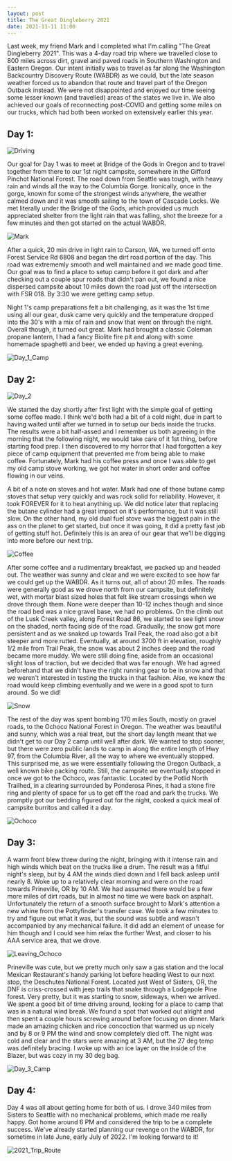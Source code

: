 ```yaml
---
layout: post
title: The Great Dingleberry 2021
date: 2021-11-11 11:00
---
```


Last week, my friend Mark and I completed what I'm calling "The Great Dingleberry 2021".  This was a 4-day road trip where we travelled close to 800 miles across dirt, gravel and paved roads in Southern Washington and Eastern Oregon.  Our intent initially was to travel as far along the Washington Backcountry Discovery Route (WABDR) as we could, but the late season weather forced us to abandon that route and travel part of the Oregon Outback instead.  We were not disappointed and enjoyed our time seeing some lesser known (and travelled) areas of the states we live in.  We also achieved our goals of reconnecting post-COVID and getting some miles on our trucks, which had both been worked on extensively earlier this year.

## Day 1:

![Driving](https://lh3.googleusercontent.com/pw/AM-JKLXLe7sLZTs-VgpF7I2j_Y6fJTm0VdjK_m06MqurKU3q9XGA_GGq0Ur27yqfsN-npDhNE2D1b31JQ9VU9uT0gGL9U4_Y6Xysg2omROo4XRs-bcxesJEVpwiofYPfLHIukbv8uJ-JsJz4LflWst7gQYXbzQ=w1122-h1494-no?authuser=0)

Our goal for Day 1 was to meet at Bridge of the Gods in Oregon and to travel together from there to our 1st night campsite, somewhere in the Gifford Pinchot National Forest.  The road down from Seattle was tough, with heavy rain and winds all the way to the Columbia Gorge.  Ironically, once in the gorge, known for some of the strongest winds anywhere, the weather calmed down and it was smooth sailing to the town of Cascade Locks.  We met literally under the Bridge of the Gods, which provided us much appreciated shelter from the light rain that was falling, shot the breeze for a few minutes and then got started on the actual WABDR.

![Mark](https://lh3.googleusercontent.com/pw/AM-JKLX0XKptJP2TUJ5kNGialMDBqcGrGj3coPS7ERy2FpbvrKZmGZxXbt6Q9TlsvAEi6MoSG71mQwS1iRSkrvyVREBKRGGrs4878LUs016rRT75alsIlz5eXbIGkniDumMRCFNEBlxCFoX8b3Q8MaKcm6YoKA=w1122-h1494-no?authuser=0)

After a quick, 20 min drive in light rain to Carson, WA, we turned off onto Forest Service Rd 6808 and began the dirt road portion of the day.  This road was extrememly smooth and well maintained and we made good time.  Our goal was to find a place to setup camp before it got dark and after checking out a couple spur roads that didn't pan out, we found a nice dispersed campsite about 10 miles down the road just off the intersection with FSR 018. By 3:30 we were getting camp setup.

Night 1's camp preparations felt a bit challenging, as it was the 1st time using all our gear, dusk came very quickly and the temperature dropped into the 30's with a mix of rain and snow that went on through the night.  Overall though, it turned out great.  Mark had brought a classic Coleman propane lantern, I had a fancy Biolite fire pit and along with some homemade spaghetti and beer, we ended up having a great evening.

![Day_1_Camp](https://lh3.googleusercontent.com/pw/AM-JKLXY6XSLTsm6Yaw6x-oPSnM3Y7GlxtJN053Zxdnykc14fThfZkxOZNLkLdgAF46jWi0hagIIroKaoQ1iMbuSq3-OtfkOYHmNtfmClfGa_eU8KdxwrCS9Q_0d1hhBP5xHoGmPZNBv00fwvTavYiA5C0zlRg=w1122-h1494-no?authuser=0)

## Day 2:

![Day_2](https://lh3.googleusercontent.com/pw/AM-JKLU4Bu-1xVoc4onkxqvHM_N2h2Tq7KKKuLbhtzy5q3utvbSC3JiOzymUqKIZYxPIlWcAELrW_jQa1ruNhpR8RXIgtfkImCDLwiuGJUoBvCnJZRQdklhlDD9pAmIDTrRHQYtLrYFQ9qIhn5k9UV39RmQgpQ=w1122-h1494-no?authuser=0)

We started the day shortly after first light with the simple goal of getting some coffee made.  I think we'd both had a bit of a cold night, due in part to having waited until after we turned in to setup our beds inside the trucks.  The results were a bit half-assed and I remember us both agreeing in the morning that the following night, we would take care of it 1st thing, before starting food prep.  I then discovered to my horror that I had forgotten a key piece of camp equipment that prevented me from being able to make coffee.  Fortunately, Mark had his coffee press and once I was able to get my old camp stove working, we got hot water in short order and coffee flowing in our veins.

A bit of a note on stoves and hot water.  Mark had one of those butane camp stoves that setup very quickly and was rock solid for reliability.  However, it took FOREVER for it to heat anything up.  We did notice later that replacing the butane cylinder had a great impact on it's performance, but it was still slow.  On the other hand, my old dual fuel stove was the biggest pain in the ass on the planet to get started, but once it was going, it did a pretty fast job of getting stuff hot.  Definitely this is an area of our gear that we'll be digging into more before our next trip.

![Coffee](https://lh3.googleusercontent.com/pw/AM-JKLUOB366TTsOmK4MHIY7KCVPs9QPa6RCdevf85GhJgsw5WT-6g5pyeHRPmq9VdtRWT8AHGrtsdX_8F-7ELoEaSmgU9Z-0AcjPHR0j8EL2kD6wo5Bl-9YDxUZYNeYuSN5e2QVuJ7Rd24NMFgg1g54lfxPww=w1122-h1494-no?authuser=0)

After some coffee and a rudimentary breakfast, we packed up and headed out.  The weather was sunny and clear and we were excited to see how far we could get up the WABDR. As it turns out, all of about 20 miles.  The roads were generally good as we drove north from our campsite, but definitely wet, with mortar blast sized holes that felt like stream crossings when we drove through them.  None were deeper than 10-12 inches though and since the road bed was a nice gravel base, we had no problems.  On the climb out of the Lusk Creek valley, along Forest Road 86, we started to see light snow on the shaded, north facing side of the road.  Gradually, the snow got more persistent and as we snaked up towards Trail Peak, the road also got a bit steeper and more rutted.  Eventually, at around 3700 ft in elevation, roughly 1/2 mile from Trail Peak, the snow was about 2 inches deep and the road became more muddy.  We were still doing fine, aside from an occasional slight loss of traction, but we decided that was far enough.  We had agreed beforehand that we didn't have the right running gear to be in snow and that we weren't interested in testing the trucks in that fashion.  Also, we knew the road would keep climbing eventually and we were in a good spot to turn around.  So we did!

![Snow](https://lh3.googleusercontent.com/pw/AM-JKLWNW6Wcn8QAnq9lgB10u-v0D2i6LyWXSxN9KEcFK_I-QnnAJgop0pcPwiBfrUq_pf-SZ0yWnFohY_9GjmWFr4G3tmQ1_8IKc6bPyrHkJ4SgFj-QrCdSUdX-wUPKTFcidVOK36Olu3NfJZ0bF6Zzpa99cw=w1080-h1289-no?authuser=0)

The rest of the day was spent bombing 170 miles South, mostly on gravel roads, to the Ochoco National Forest in Oregon.  The weather was beautiful and sunny, which was a real treat, but the short day length meant that we didn't get to our Day 2 camp until well after dark.  We wanted to stop sooner, but there were zero public lands to camp in along the entire length of Hwy 97, from the Columbia River, all the way to where we eventually stopped.  This surprised me, as we were essentially following the Oregon Outback, a well known bike packing route.  Still, the campsite we eventually stopped in once we got to the Ochoco, was fantastic. Located by the Potlid North Trailhed, in a clearing surrounded by Ponderosa Pines, it had a stone fire ring and plenty of space for us to get off the road and park the trucks.  We promptly got our bedding figured out for the night, cooked a quick meal of campsite burritos and called it a day.

![Ochoco](https://lh3.googleusercontent.com/pw/AM-JKLWgjPy3CUrHnhgUHuf_d9HabYeFagKcyaj0h3f1Hes7fuH3ZmDIUGjq7wSMiJFQOgMowMVfoW-kfRyWkApF58YMxRKvl9YG8pinACEgSo5b1pCXR5_vCftrwQ_XlvPB5CQzGQh0Yt7rUtCwW52V71OS=w2560-h1212-no?authuser=0)

## Day 3:

A warm front blew threw during the night, bringing with it intense rain and high winds which beat on the trucks like a drum. The result was a fitful night's sleep, but by 4 AM the winds died down and I fell back asleep until nearly 8.  Woke up to a relatively clear morning and were on the road towards Prineville, OR by 10 AM.  We had assumed there would be a few more miles of dirt roads, but in almost no time we were back on asphalt.  Unfortunately the return of a smooth surface brought to Mark's attention a new whine from the Pottyfinder's transfer case.  We took a few minutes to try and figure out what it was, but the sound was subtle and wasn't accompanied by any mechanical failure.  It did add an element of unease for him though and I could see him relax the further West, and closer to his AAA service area, that we drove.

![Leaving_Ochoco](https://lh3.googleusercontent.com/pw/AM-JKLW4Yg92GKoaxf6ZhFGw7GHUk-H6c9JsHOfxObKV47Mvv0DAbAxEj53lPuinJY9YOCHVGb_Lh-_7CW8NpnPsOnHiGAFSKjxqiooGbNtpmeEzwcPmFmVtc6SYh7xrkPjIN786ZsDEyR22CbNxqEkDCJSy=w2560-h1212-no?authuser=0)

Prineville was cute, but we pretty much only saw a gas station and the local Mexican Restaurant's handy parking lot before heading West to our next stop, the Deschutes National Forest. Located just West of Sisters, OR, the DNF is criss-crossed with jeep trails that snake through a Lodgepole Pine forest.  Very pretty, but it was starting to snow, sideways, when we arrived.  We spent a good bit of time driving around, looking for a place to camp that was in a natural wind break.  We found a spot that worked out alright and then spent a couple hours screwing around before focusing on dinner.  Mark made an amazing chicken and rice concoction that warmed us up nicely and by 8 or 9 PM the wind and snow completely died off.  The night was cold and clear and the stars were amazing at 3 AM, but the 27 deg temp was definitely bracing.  I woke up with an ice layer on the inside of the Blazer, but was cozy in my 30 deg bag.

![Day_3_Camp](https://lh3.googleusercontent.com/pw/AM-JKLVuCtemg67dXK9EKjWR6KALSUzm364xAtvlYQ-aFVWJbMaDuBXLo2E4NlQwsgKKo3DvOtcQwGxBuONtRiTf6KPSJe5grOc59j8A4V_lPqFcJwznqJSApaUE_78OtkuNmBEm4umiGIZHaxzt9AqOhOYoVA=w1122-h1494-no?authuser=0)

## Day 4:

Day 4 was all about getting home for both of us.  I drove 340 miles from Sisters to Seattle with no mechanical problems, which made me really happy.  Got home around 6 PM and considered the trip to be a complete success.  We've already started planning our revenge on the WABDR, for sometime in late June, early July of 2022.  I'm looking forward to it!

![2021_Trip_Route](https://lh3.googleusercontent.com/pw/AM-JKLV-9T3LJE9PybpR2toshLqb2N3EdLYaGhA2F9vmb1O2A-AffV9cZyPLV1AWrH5i9r6rdRFz1kjsKGce7ombZxQC0Mu_992JnxpBLLgudqEcTXLi6BcaTSX0SZuYbFimJ0kgqtJ1y9yCqjNwA4_CgVGyHw=w1496-h1494-no?authuser=0)
